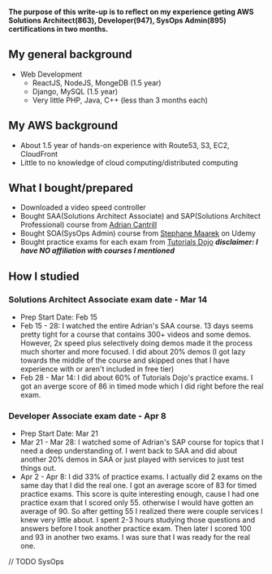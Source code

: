 **The purpose of this write-up is to reflect on my experience geting AWS Solutions Architect(863), Developer(947), SysOps Admin(895) certifications in two months.**

## My general background

- Web Development
  - ReactJS, NodeJS, MongeDB (1.5 year)
  - Django, MySQL (1.5 year)
  - Very little PHP, Java, C++ (less than 3 months each)

## My AWS background

- About 1.5 year of hands-on experience with Route53, S3, EC2, CloudFront
- Little to no knowledge of cloud computing/distributed computing

## What I bought/prepared

- Downloaded a video speed controller
- Bought SAA(Solutions Architect Associate) and SAP(Solutions Architect Professional) course from [Adrian Cantrill](https://learn.cantrill.io/)
- Bought SOA(SysOps Admin) course from [Stephane Maarek](https://www.udemy.com/course/ultimate-aws-certified-sysops-administrator-associate/) on Udemy
- Bought practice exams for each exam from [Tutorials Dojo](https://tutorialsdojo.com/)
  **_disclaimer: I have NO affiliation with courses I mentioned_**

## How I studied

### Solutions Architect Associate exam date - Mar 14

- Prep Start Date: Feb 15
- Feb 15 - 28: I watched the entire Adrian's SAA course. 13 days seems pretty tight for a course that contains 300+ videos and some demos. However, 2x speed plus selectively doing demos made it the process much shorter and more focused. I did about 20% demos (I got lazy towards the middle of the course and skipped ones that I have experience with or aren't included in free tier)
- Feb 28 - Mar 14: I did about 60% of Tutorials Dojo's practice exams. I got an averge score of 86 in timed mode which I did right before the real exam.

### Developer Associate exam date - Apr 8

- Prep Start Date: Mar 21
- Mar 21 - Mar 28: I watched some of Adrian's SAP course for topics that I need a deep understanding of. I went back to SAA and did about another 20% demos in SAA or just played with services to just test things out.
- Apr 2 - Apr 8: I did 33% of practice exams. I actually did 2 exams on the same day that I did the real one. I got an average score of 83 for timed practice exams. This score is quite interesting enough, cause I had one practice exam that I scored only 55. otherwise I would have gotten an average of 90. So after getting 55 I realized there were couple services I knew very little about. I spent 2-3 hours studying those questions and answers before I took another practice exam. Then later I scored 100 and 93 in another two exams. I was sure that I was ready for the real one.

// TODO SysOps
